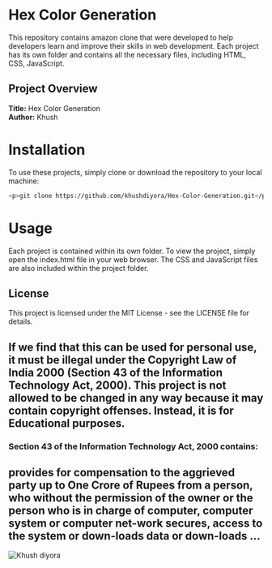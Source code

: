 # Hex Color Generation

This repository contains amazon clone that were developed to help developers learn and improve their skills in web development. Each project has its own folder and contains all the necessary files, including HTML, CSS, JavaScript.


## Project Overview

**Title:** Hex Color Generation <br>
**Author:** Khush


# Installation
To use these projects, simply clone or download the repository to your local machine:
```bash
<p>git clone https://github.com/khushdiyora/Hex-Color-Generation.git</p>
  ```
  
  
# Usage
Each project is contained within its own folder. To view the project, simply open the index.html file in your web browser. The CSS and JavaScript files are also included within the project folder.


## License

This project is licensed under the MIT License - see the LICENSE file for details.

## If we find that this can be used for personal use, it must be illegal under the Copyright Law of India 2000 (Section 43 of the Information Technology Act, 2000). This project is not allowed to be changed in any way because it may contain copyright offenses. Instead, it is for Educational purposes.

### Section 43 of the Information Technology Act, 2000 contains:

## provides for compensation to the aggrieved party up to One Crore of Rupees from a person, who without the permission of the owner or the person who is in charge of computer, computer system or computer net-work secures, access to the system or down-loads data or down-loads ...

![Khush diyora](https://github.com/user-attachments/assets/2cceda39-3a1a-44ff-aa96-556057017ee9)
